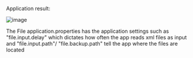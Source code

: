 Application result:

![image](https://github.com/user-attachments/assets/b51a624e-cae1-4476-840b-fc2f4bacc55d)


The File application.properties has the application settings such as "file.input.delay" which dictates how often the app reads xml files as input and "file.input.path"/ "file.backup.path" tell the app where the files are located
